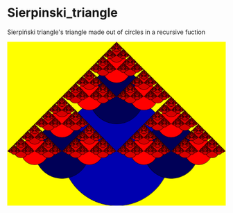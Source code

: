 # Sierpinski_triangle
Sierpiński triangle's triangle made out of circles in a recursive fuction

![Sierpiński triangle](/pictures/triangle_0001.png)
